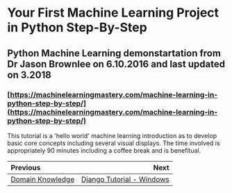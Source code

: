 # Your First Machine Learning Project in Python Step-By-Step

## Python Machine Learning demonstartation from Dr Jason Brownlee on 6.10.2016 and last updated on 3.2018
### [https://machinelearningmastery.com/machine-learning-in-python-step-by-step/](https://machinelearningmastery.com/machine-learning-in-python-step-by-step/)

This tutorial is a 'hello world' machine learning introduction as to develop basic core concepts including several visual displays. 
The time involved is appropriately 90 minutes including a coffee break and is benefitual.

| Previous | Next |
|:---------|-----:|
| [Domain Knowledge](./05_domain_knowledge.md) | [Django Tutorial - Windows](./07_django_tutorial_with_windows.md) | 
